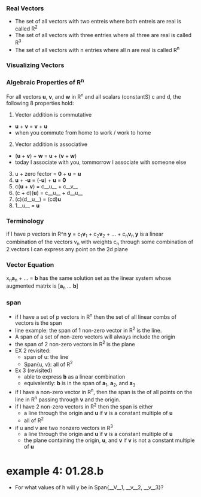 ### Real Vectors
* The set of all vectors with two entreis where both entreis are real is called R<sup>2</sup>
* The set of all vectors with three entries where all three are real is called R<sup>3</sup>
* The set of all vectors with n entries where all n are real is called R<sup>n</sup>
### Visualizing Vectors

### Algebraic Properties of R<sup>n</sup>
For all vectors __u__, __v__, and __w__ in R<sup>n</sup> and all scalars (constantS) c and d, the following 8 properties hold:
1. Vector addition is commutative
  * __u__ + __v__ = __v__ + __u__
  * when you commute from home to work / work to home
2. Vector addition is associative 
  * (__u__ + __v__) + __w__ = __u__ + (__v__ + __w__)
  * today I associate with you, tommorrow I associate with someone else
3. u + zero fector = __0__ + __u__ = __u__
4. __u__ + -__u__ = (-__u__) + __u__ = __0__
5. c(__u__ + __v__) = c__u__ + c__v__
6. (c + d)(__u__) = c__u__ + d__u__
7. (c)(d__u__) = (cd)__u__
8. 1__u__ = __u__

### Terminology
if I have p vectors in R^n
__y__ = c<sub>1</sub>__v__<sub>1</sub> + c<sub>2</sub>__v__<sub>2</sub> + ... + c<sub>n</sub>__v__<sub>n</sub>
__y__ is a linear combination of the vectors v<sub>n</sub> with weights c<sub>n</sub>
through some combination of 2 vectors I can express any point on the 2d plane

### Vector Equation
x<sub>n</sub>__a__<sub>n</sub> + ... = __b__
has the same solution set as the linear system whose augmented matrix is
[__a__<sub>n</sub> ... __b__]

### span
* if I have a set of p vectors in R<sup>n</sup> then the set of all linear combs of vectors is the span
* line example: the span of 1 non-zero vector in R<sup>2</sup> is the line. 
* A span of a set of non-zero vectors will always include the origin
* the span of 2 non-zero vectors in R<sup>2</sup> is the plane
* EX 2 revisited:
  * span of u: the line
  * Span{u, v}: all of R<sup>2</sup>
* Ex 3 (revisited)
  * able to express __b__ as a linear combination
  * equivalently: __b__ is in the span of __a__<sub>1</sub>, __a__<sub>2</sub>, and __a__<sub>3</sub>
* if I have a non-zero vector in R<sup>n</sup>, then the span is the of all points on the line in R<sup>n</sup> passing through __v__ and the origin.
* if I have 2 non-zero vectors in R<sup>2</sup> then the span is either
  * a line through the origin and __u__ if __v__ is a constant multiple of __u__
  * all of R<sup>2</sup>
* if u and v are two nonzero vectors in R<sup>3</sup>
  * a line through the origin and __u__ if __v__ is a constant multiple of __u__
  * the plane containing the origin, __u__, and __v__ if __v__ is not a constant multiple of __u__
  
# example 4: 01.28.b
* For what values of h will y be in Span{__V__1, __v__2, __v__3}?
